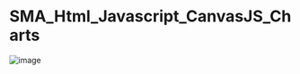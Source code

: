 # SMA_Html_Javascript_CanvasJS_Charts


![image](https://user-images.githubusercontent.com/14288989/223129875-448429e1-9490-4abc-a16c-33ac313d3fa4.png)

